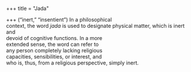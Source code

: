 +++
title = "Jada"

+++
(“inert,” “insentient”) In a philosophical  
context, the word *jada* is used to designate physical matter, which is inert and  
devoid of cognitive functions. In a more  
extended sense, the word can refer to  
any person completely lacking religious  
capacities, sensibilities, or interest, and  
who is, thus, from a religious perspective, simply inert.
